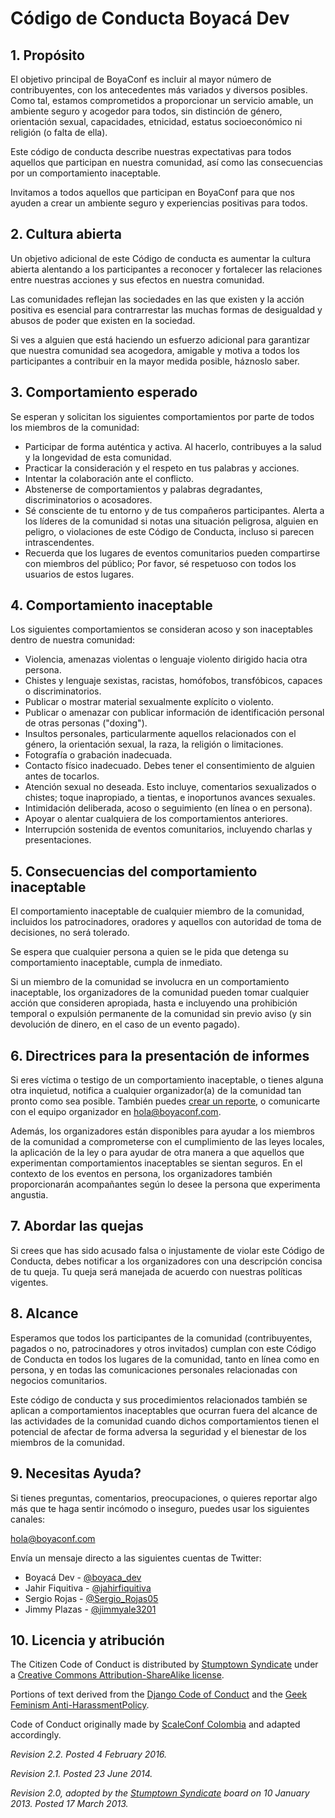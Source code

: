 # Código de Conducta Boyacá Dev


## 1. Propósito

El objetivo principal de BoyaConf es incluir al mayor número de contribuyentes, con los
antecedentes más variados y diversos posibles. Como tal, estamos comprometidos a proporcionar un servicio amable,
un ambiente seguro y acogedor para todos, sin distinción de género, orientación sexual, capacidades,
etnicidad, estatus socioeconómico ni religión (o falta de ella).

Este código de conducta describe nuestras expectativas para todos aquellos que participan en nuestra comunidad,
así como las consecuencias por un comportamiento inaceptable.

Invitamos a todos aquellos que participan en BoyaConf para que nos ayuden a crear un ambiente seguro y experiencias positivas para todos.


## 2. Cultura abierta

Un objetivo adicional de este Código de conducta es aumentar la cultura abierta alentando
a los participantes a reconocer y fortalecer las relaciones entre nuestras acciones y sus efectos en
nuestra comunidad.

Las comunidades reflejan las sociedades en las que existen y la acción positiva es esencial para 
contrarrestar las muchas formas de desigualdad y abusos de poder que existen en la sociedad.

Si ves a alguien que está haciendo un esfuerzo adicional para garantizar que nuestra comunidad sea 
acogedora, amigable y motiva a todos los participantes a contribuir en la mayor medida posible, háznoslo saber.


## 3. Comportamiento esperado

Se esperan y solicitan los siguientes comportamientos por parte de todos los miembros de la comunidad:

* Participar de forma auténtica y activa. Al hacerlo, contribuyes a la salud y la longevidad de esta comunidad.
* Practicar la consideración y el respeto en tus palabras y acciones.
* Intentar la colaboración ante el conflicto.
* Abstenerse de comportamientos y palabras degradantes, discriminatorios o acosadores.
* Sé consciente de tu entorno y de tus compañeros participantes. Alerta a los líderes de la comunidad si
notas una situación peligrosa, alguien en peligro, o violaciones de este Código de Conducta, incluso
si parecen intrascendentes.
* Recuerda que los lugares de eventos comunitarios pueden compartirse con miembros del público; Por favor, 
sé respetuoso con todos los usuarios de estos lugares.


## 4. Comportamiento inaceptable

Los siguientes comportamientos se consideran acoso y son inaceptables dentro de nuestra comunidad:

  * Violencia, amenazas violentas o lenguaje violento dirigido hacia otra persona.
  * Chistes y lenguaje sexistas, racistas, homófobos, transfóbicos, capaces o discriminatorios.
  * Publicar o mostrar material sexualmente explícito o violento.
  * Publicar o amenazar con publicar información de identificación personal de otras personas ("doxing").
  * Insultos personales, particularmente aquellos relacionados con el género, la orientación sexual, la raza, la religión o limitaciones.
  * Fotografía o grabación inadecuada.
  * Contacto físico inadecuado. Debes tener el consentimiento de alguien antes de tocarlos.
  * Atención sexual no deseada. Esto incluye, comentarios sexualizados o chistes; toque inapropiado, a tientas, e inoportunos avances sexuales.
  * Intimidación deliberada, acoso o seguimiento (en línea o en persona).
  * Apoyar o alentar cualquiera de los comportamientos anteriores.
  * Interrupción sostenida de eventos comunitarios, incluyendo charlas y presentaciones.


## 5. Consecuencias del comportamiento inaceptable

El comportamiento inaceptable de cualquier miembro de la comunidad, incluidos los patrocinadores, oradores y aquellos con
autoridad de toma de decisiones, no será tolerado.

Se espera que cualquier persona a quien se le pida que detenga su comportamiento inaceptable, cumpla de inmediato.

Si un miembro de la comunidad se involucra en un comportamiento inaceptable, los organizadores de la comunidad pueden tomar cualquier acción
que consideren apropiada, hasta e incluyendo una prohibición temporal o expulsión permanente de la comunidad sin previo aviso (y sin devolución de dinero, en el caso de un evento pagado).


## 6. Directrices para la presentación de informes

Si eres víctima o testigo de un comportamiento inaceptable, o tienes alguna otra inquietud, notifica a
cualquier organizador(a) de la comunidad tan pronto como sea posible. También puedes [crear un reporte](http://bit.ly/boyaconf-reporte), 
o comunicarte con el equipo organizador en [hola@boyaconf.com](mailto:hola@boyaconf.com).

Además, los organizadores están disponibles para ayudar a los miembros de la comunidad a comprometerse con el cumplimiento de las leyes locales,
la aplicación de la ley o para ayudar de otra manera a que aquellos que experimentan comportamientos inaceptables se sientan seguros. En el contexto
de los eventos en persona, los organizadores también proporcionarán acompañantes según lo desee la persona que experimenta
angustia.


## 7. Abordar las quejas

Si crees que has sido acusado falsa o injustamente de violar este Código de Conducta, debes
notificar a los organizadores con una descripción concisa de tu queja. Tu queja será manejada
de acuerdo con nuestras políticas vigentes.


## 8. Alcance

Esperamos que todos los participantes de la comunidad (contribuyentes, pagados o no, patrocinadores y otros invitados)
cumplan con este Código de Conducta en todos los lugares de la comunidad, tanto en línea como en persona, y en todas
las comunicaciones personales relacionadas con negocios comunitarios.

Este código de conducta y sus procedimientos relacionados también se aplican a comportamientos inaceptables
que ocurran fuera del alcance de las actividades de la comunidad cuando dichos comportamientos tienen
el potencial de afectar de forma adversa la seguridad y el bienestar de los miembros de la comunidad.


## 9. Necesitas Ayuda?

Si tienes preguntas, comentarios, preocupaciones, o quieres reportar algo más que te haga sentir
incómodo o inseguro, puedes usar los siguientes canales:

[hola@boyaconf.com](mailto:hola@boyaconf.com)

Envía un mensaje directo a las siguientes cuentas de Twitter:
* Boyacá Dev - [@boyaca_dev](https://twitter.com/boyaca_dev)
* Jahir Fiquitiva - [@jahirfiquitiva](https://twitter.com/jahirfiquitiva)
* Sergio Rojas - [@Sergio_Rojas05](https://twitter.com/Sergio_Rojas05)
* Jimmy Plazas - [@jimmyale3201](https://twitter.com/jimmyale3201)


## 10. Licencia y atribución

The Citizen Code of Conduct is distributed by [Stumptown Syndicate](http://stumptownsyndicate.org)
under a [Creative Commons Attribution-ShareAlike license](http://creativecommons.org/licenses/by-sa/3.0/).

Portions of text derived from the [Django Code of Conduct](https://www.djangoproject.com/conduct/)
and the [Geek Feminism Anti-HarassmentPolicy](http://geekfeminism.wikia.com/wiki/Conference_anti-harassment/Policy).

Code of Conduct originally made by [ScaleConf Colombia](https://github.com/ScaleConfCo/code-of-conduct) and adapted accordingly.


_Revision 2.2. Posted 4 February 2016._

_Revision 2.1. Posted 23 June 2014._

_Revision 2.0, adopted by the [Stumptown Syndicate](http://stumptownsyndicate.org) board on 10
January 2013. Posted 17 March 2013._
